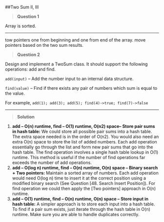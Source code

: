 ##Two Sum II, III
> **Question 1**

Array is sorted.

---
tow pointers one from beginning and one from end of the array. move pointers based on the two sum results.

> **Question 2**

Design and implement a TwoSum class. It should support the following operations: add and find.

`add(input)` – Add the number input to an internal data structure.

`find(value)` – Find if there exists any pair of numbers which sum is equal to the value.

For example, 
`add(1); add(3); add(5); find(4)->true; find(7)->false`

---
>**Solution**

1. **add – O(n) runtime, find – O(1) runtime, O(n2) space– Store pair sums in hash table:**
We could store all possible pair sums into a hash table. The extra space needed is in the order of O(n2). You would also need an extra O(n) space to store the list of added numbers. Each add operation essentially go through the list and form new pair sums that go into the hash table. The find operation involves a single hash table lookup in O(1) runtime.
This method is useful if the number of find operations far exceeds the number of add operations.
2. **add – O(log n) runtime, find – O(n) runtime, O(n) space – Binary search + Two pointers:**
Maintain a sorted array of numbers. Each add operation would need O(log n) time to insert it at the correct position using a modified binary search (See Question [48. Search Insert Position]). For find operation we could then apply the [Two pointers] approach in O(n) runtime.
3. **add – O(1) runtime, find – O(n) runtime, O(n) space – Store input in hash table:**
A simpler approach is to store each input into a hash table. To find if a pair sum exists, just iterate through the hash table in O(n) runtime. Make sure you are able to handle duplicates correctly.

